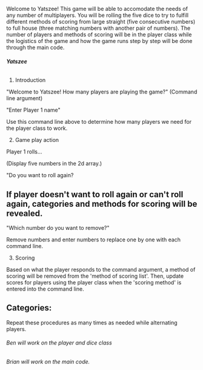 Welcome to Yatszee! This game will be able to accomodate the needs of any number of multiplayers. You will be rolling the five dice
to try to fulfill different methods of scoring from large straight (five consecutive numbers) to full house (three matching numbers
with another pair of numbers). The number of players and methods of scoring will be in the player class while the logistics of the game and how the game runs step by step will be done through the main code. 


###### **Yatszee**

1. Introduction 

  "Welcome to Yatszee! How many players are playing the game?" (Command line argument)
  
  "Enter Player 1 name"
  
  Use this command line above to determine how many players we need for the player class to work.
  
2. Game play action

  Player 1 rolls...
  
  (Display five numbers in the 2d array.)
  
  "Do you want to roll again? 
  
   ## If player doesn't want to roll again or can't roll again, categories and methods for scoring will be revealed. 
   
  "Which number do you want to remove?"
  
  Remove numbers and enter numbers to replace one by one with each command line. 

3. Scoring

  Based on what the player responds to the command argument, a method of scoring will be removed from the 'method of scoring list'. Then, update scores for players using the player class when the 'scoring method' is entered into the command line. 
 
 Categories: 
 - 
  
  
  Repeat these procedures as many times as needed while alternating players. 
  
 
 ###### Ben will work on the player and dice class 
 ###### Brian will work on the main code. 
 
 
  
  

